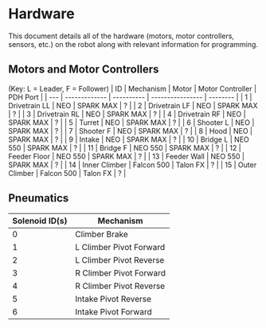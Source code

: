 # Hardware

This document details all of the hardware (motors, motor controllers, sensors, etc.) on the robot along with relevant information for programming.

## Motors and Motor Controllers
(Key: L = Leader, F = Follower)
| ID  |   Mechanism   |   Motor    | Motor Controller | PDH Port |
| --- | ------------- | ---------- | ---------------- | -------- |
| 1   | Drivetrain LL | NEO        | SPARK MAX        | ?        |
| 2   | Drivetrain LF | NEO        | SPARK MAX        | ?        |
| 3   | Drivetrain RL | NEO        | SPARK MAX        | ?        |
| 4   | Drivetrain RF | NEO        | SPARK MAX        | ?        |
| 5   | Turret        | NEO        | SPARK MAX        | ?        |
| 6   | Shooter L     | NEO        | SPARK MAX        | ?        |
| 7   | Shooter F     | NEO        | SPARK MAX        | ?        |
| 8   | Hood          | NEO        | SPARK MAX        | ?        |
| 9   | Intake        | NEO        | SPARK MAX        | ?        |
| 10  | Bridge L      | NEO 550    | SPARK MAX        | ?        |
| 11  | Bridge F      | NEO 550    | SPARK MAX        | ?        |
| 12  | Feeder Floor  | NEO 550    | SPARK MAX        | ?        |
| 13  | Feeder Wall   | NEO 550    | SPARK MAX        | ?        |
| 14  | Inner Climber | Falcon 500 | Talon FX         | ?        |
| 15  | Outer Climber | Falcon 500 | Talon FX         | ?        |



## Pneumatics

| Solenoid ID(s) | Mechanism               |
| -------------- |-------------------------|
| 0              | Climber Brake           |
| 1              | L Climber Pivot Forward |
| 2              | L Climber Pivot Reverse |
| 3              | R Climber Pivot Forward |
| 4              | R Climber Pivot Reverse |
| 5              | Intake Pivot Reverse    |
| 6              | Intake Pivot Forward    |
